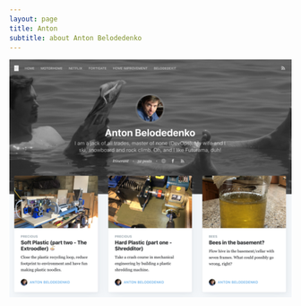 ```yaml
---
layout: page
title: Anton
subtitle: about Anton Belodedenko
---
```


[![anton](assets/img/anton.png)](https://web.archive.org/web/20240620173213/https://anton.belodedenko.me/author/anton/)
